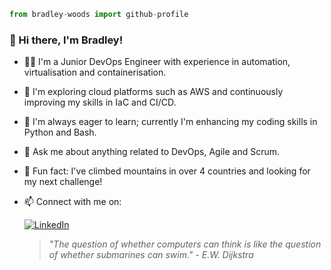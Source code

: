```python
from bradley-woods import github-profile
```

### 👋 Hi there, I'm Bradley!

- 👨‍💻 I'm a Junior DevOps Engineer with experience in automation, virtualisation and containerisation.
- 🔭 I'm exploring cloud platforms such as AWS and continuously improving my skills in IaC and CI/CD.
- 🌱 I'm always eager to learn; currently I'm enhancing my coding skills in Python and Bash.
- 💬 Ask me about anything related to DevOps, Agile and Scrum.
- 🗻 Fun fact: I've climbed mountains in over 4 countries and looking for my next challenge!
- 📫 Connect with me on:

  [![LinkedIn](https://img.shields.io/badge/LinkedIn-0077B5?style=for-the-badge&logo=linkedin&logoColor=white)](https://www.linkedin.com/in/bradley-christian-woods/)
  
  > *"The question of whether computers can think is like the question of whether submarines can swim." - E.W. Dijkstra*
